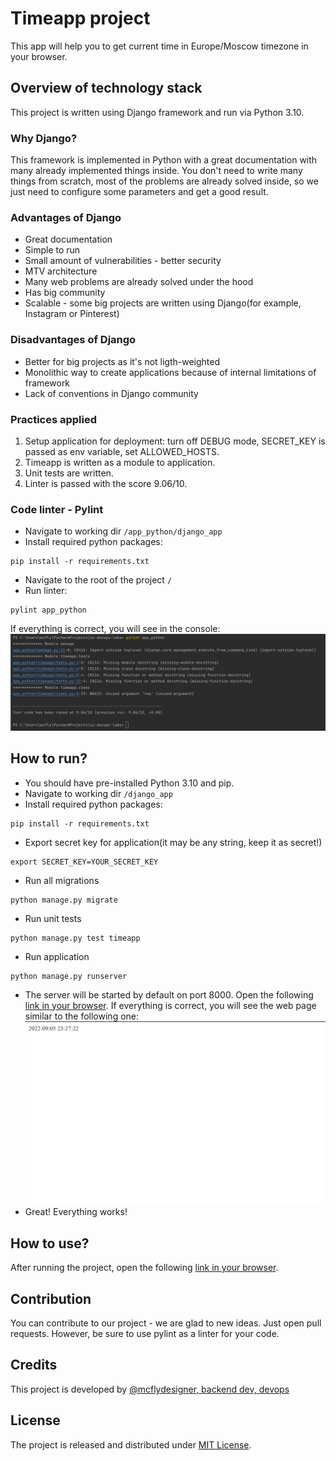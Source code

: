 # Timeapp project

This app will help you to get current time in Europe/Moscow timezone in your browser.

## Overview of technology stack
This project is written using Django framework and run via Python 3.10.

### Why Django?
This framework is implemented in Python with a great documentation with many already implemented things inside. 
You don't need to write many things from scratch, most of the problems are already solved inside, so we just need
to configure some parameters and get a good result.

### Advantages of Django
* Great documentation
* Simple to run
* Small amount of vulnerabilities - better security
* MTV architecture
* Many web problems are already solved under the hood
* Has big community 
* Scalable - some big projects are written using Django(for example, Instagram or Pinterest)

### Disadvantages of Django
* Better for big projects as it's not ligth-weighted
* Monolithic way to create applications because of internal limitations of framework
* Lack of conventions in Django community

### Practices applied
1. Setup application for deployment: turn off DEBUG mode, SECRET_KEY is passed as env variable, set ALLOWED_HOSTS. 
2. Timeapp is written as a module to application.
3. Unit tests are written.
4. Linter is passed with the score 9.06/10.

### Code linter - Pylint
* Navigate to working dir ```/app_python/django_app```
* Install required python packages:
```shell
pip install -r requirements.txt
```
* Navigate to the root of the project ```/```
* Run linter:
```shell
pylint app_python
```
If everything is correct, you will see in the console:
![img.png](images/docs/code-linter.png)

## How to run?
* You should have pre-installed Python 3.10 and pip.
* Navigate to working dir ```/django_app```
* Install required python packages:
```shell
pip install -r requirements.txt
```
* Export secret key for application(it may be any string, keep it as secret!)
```shell
export SECRET_KEY=YOUR_SECRET_KEY
```
* Run all migrations
```shell
python manage.py migrate
```
* Run unit tests
```shell
python manage.py test timeapp
```
* Run application
```shell
python manage.py runserver
```
* The server will be started by default on port 8000. Open the following [link in your browser](http://localhost:8000/time/now).
If everything is correct, you will see the web page similar to the following one:
![img.png](images/docs/web-page-time.png)
* Great! Everything works!

## How to use?
After running the project, open the following [link in your browser](http://localhost:8000/time/now).

## Contribution
You can contribute to our project - we are glad to new ideas. Just open pull requests. However, be sure to use pylint as a linter for your code.

## Credits
This project is developed by [@mcflydesigner, backend dev, devops](https://github.com/mcflydesigner) 

## License
The project is released and distributed under [MIT License](https://en.wikipedia.org/wiki/MIT_License).